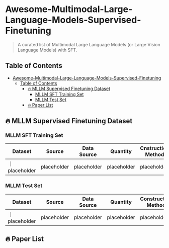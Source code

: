 # Awesome-Multimodal-Large-Language-Models-Supervised-Finetuning
> A curated list of Multimodal Large Language Models (or Large Vision Language Models) with SFT. 

## Table of Contents
- [Awesome-Multimodal-Large-Language-Models-Supervised-Finetuning](#awesome-multimodal-large-language-models-supervised-finetuning)
  - [Table of Contents](#table-of-contents)
    - [🔥 MLLM Supervised Finetuning Dataset](#mllm-supervised-finetuning-dataset)
      - [MLLM SFT Training Set](#trainingset)
      - [MLLM Test Set](#testset)
    - [🔥 Paper List](#paper-list)

## 🔥 MLLM Supervised Finetuning Dataset

### MLLM SFT Training Set

| Dataset | Source | Data Source | Quantity | Cnstruction Method |
|------------|--------------|--------------|--------------|--------------|
｜ placeholder |  placeholder |  placeholder |  placeholder |  placeholder |


### MLLM Test Set
| Dataset | Source | Data Source | Quantity | Construction Method |
|------------|--------------|--------------|--------------|--------------|
｜ placeholder |  placeholder |  placeholder |  placeholder |  placeholder |


## 🔥 Paper List

<!-- template -->
<!-- <details>

  <summary>Paper name</summary>

  [Paper]() | [Github]() | [Project]()
  
   summary
  
</details> -->
